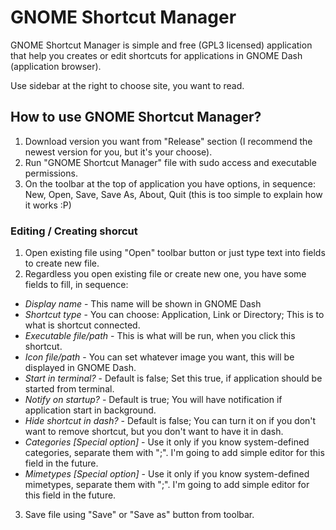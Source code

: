 # GNOME Shortcut Manager
GNOME Shortcut Manager is simple and free (GPL3 licensed) application that help you creates or edit shortcuts
for applications in GNOME Dash (application browser).

Use sidebar at the right to choose site, you want to read.

## How to use GNOME Shortcut Manager?
1. Download version you want from "Release" section (I recommend the newest version for you, but it's your choose).
2. Run "GNOME Shortcut Manager" file with sudo access and executable permissions.
3. On the toolbar at the top of application you have options, in sequence:
New, Open, Save, Save As, About, Quit (this is too simple to explain how it works :P)

### Editing / Creating shorcut
1. Open existing file using "Open" toolbar button or just type text into fields to create new file.
2. Regardless you open existing file or create new one, you have some fields to fill, in sequence:
* *Display name* - This name will be shown in GNOME Dash
* *Shortcut type* - You can choose: Application, Link or Directory; This is to what is shortcut connected.
* *Executable file/path* - This is what will be run, when you click this shortcut.
* *Icon file/path* - You can set whatever image you want, this will be displayed in GNOME Dash.
* *Start in terminal?* - Default is false; Set this true, if application should be started from terminal.
* *Notify on startup?* - Default is true; You will have notification if application start in background.
* *Hide shortcut in dash?* - Default is false; You can turn it on if you don't want to remove shortcut, but you don't want to have it in dash.
* *Categories [Special option]* - Use it only if you know system-defined categories, separate them with ";".
I'm going to add simple editor for this field in the future.
* *Mimetypes [Special option]* - Use it only if you know system-defined mimetypes, separate them with ";".
I'm going to add simple editor for this field in the future.
3. Save file using "Save" or "Save as" button from toolbar.
